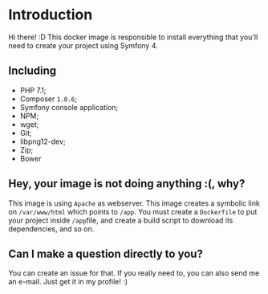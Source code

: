 # Introduction
Hi there! :D
This docker image is responsible to install everything that you'll need to create your project using Symfony 4.

## Including
- PHP 7.1;
- Composer `1.0.6`;
- Symfony console application;
- NPM;
- wget;
- Git;
- libpng12-dev;
- Zip;
- Bower

## Hey, your image is not doing anything :(, why?
This image is using `Apache` as webserver. This image creates a symbolic link on `/var/www/html` which points to `/app`. You must create a `Dockerfile` to put your project inside `/app`file, and create a build script to download its dependencies, and so on.

## Can I make a question directly to you?
You can create an issue for that. If you really need to, you can also send me an e-mail. Just get it in my profile! :)